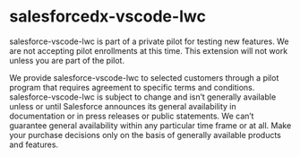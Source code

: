 # salesforcedx-vscode-lwc

salesforce-vscode-lwc is part of a private pilot for testing new features. We are not accepting pilot enrollments at this time. This extension will not work unless you are part of the pilot.

We provide salesforce-vscode-lwc to selected customers through a pilot program that requires agreement to specific terms and conditions. salesforce-vscode-lwc is subject to change and isn’t generally available unless or until Salesforce announces its general availability in documentation or in press releases or public statements. We can’t guarantee general availability within any particular time frame or at all. Make your purchase decisions only on the basis of generally available products and features.
